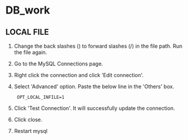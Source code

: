 # DB_work

## LOCAL FILE

1. Change the back slashes (\) to forward slashes (/) in the file path. Run the file again. 

2. Go to the MySQL Connections page. 

3. Right click the connection and click 'Edit connection'. 

4. Select 'Advanced' option. Paste the below line in the 'Others' box.

        OPT_LOCAL_INFILE=1

5. Click 'Test Connection'. It will successfully update the connection. 

6. Click close. 
    
7. Restart mysql
